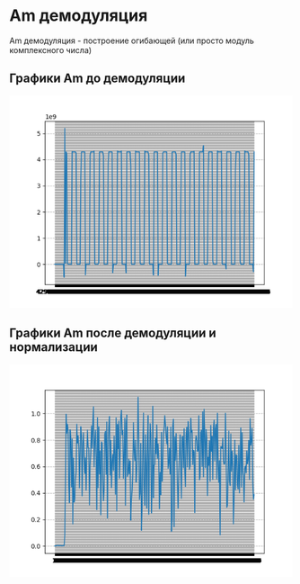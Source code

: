 # Am демодуляция

Am демодуляция - построение огибающей (или просто модуль комплексного числа)

## Графики Am до демодуляции 
![alt text](image/am_signal.png)

## Графики Am после демодуляции и нормализации
![alt text](image/am_demodulated_and_normalized_signal.png)
